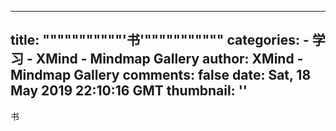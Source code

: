 
---
title: """""""""""'书'"""""""""""
categories: 
    - 学习
    - XMind - Mindmap Gallery
author: XMind - Mindmap Gallery
comments: false
date: Sat, 18 May 2019 22:10:16 GMT
thumbnail: ''
---

<div>   
书  
</div>
            